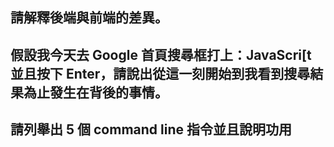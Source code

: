 ## 請解釋後端與前端的差異。


## 假設我今天去 Google 首頁搜尋框打上：JavaScri[t 並且按下 Enter，請說出從這一刻開始到我看到搜尋結果為止發生在背後的事情。



## 請列舉出 5 個 command line 指令並且說明功用


